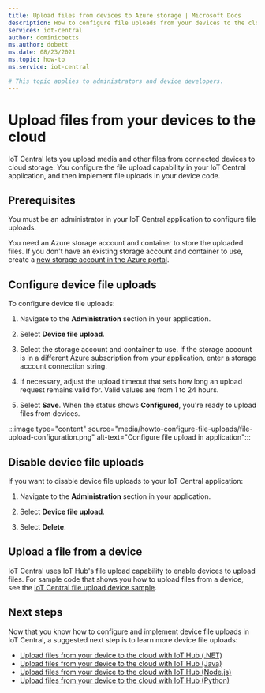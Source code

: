 ```yaml
---
title: Upload files from devices to Azure storage | Microsoft Docs
description: How to configure file uploads from your devices to the cloud. After you've configured file uploads, implement file uploads on your devices.
services: iot-central
author: dominicbetts
ms.author: dobett
ms.date: 08/23/2021
ms.topic: how-to
ms.service: iot-central

# This topic applies to administrators and device developers.
---
```

# Upload files from your devices to the cloud

IoT Central lets you upload media and other files from connected devices to cloud storage. You configure the file upload capability in your IoT Central application, and then implement file uploads in your device code.

## Prerequisites

You must be an administrator in your IoT Central application to configure file uploads.

You need an Azure storage account and container to store the uploaded files. If you don't have an existing storage account and container to use, create a [new storage account in the Azure portal](https://ms.portal.azure.com/#create/Microsoft.StorageAccount-ARM).

## Configure device file uploads

To configure device file uploads:

1. Navigate to the **Administration** section in your application.

1. Select **Device file upload**.

1. Select the storage account and container to use. If the storage account is in a different Azure subscription from your application, enter a storage account  connection string.

1. If necessary, adjust the upload timeout that sets how long an upload request remains valid for. Valid values are from 1 to 24 hours.

1. Select **Save**. When the status shows **Configured**, you're ready to upload files from devices.

:::image type="content" source="media/howto-configure-file-uploads/file-upload-configuration.png" alt-text="Configure file upload in application":::

## Disable device file uploads

If you want to disable device file uploads to your IoT Central application:

1. Navigate to the **Administration** section in your application.

1. Select **Device file upload**.

1. Select **Delete**.

## Upload a file from a device

IoT Central uses IoT Hub's file upload capability to enable devices to upload files. For sample code that shows you how to upload files from a device, see the [IoT Central file upload device sample](/samples/azure-samples/iot-central-file-upload-device/iotc-file-upload-device/).

## Next steps

Now that you know how to configure and implement device file uploads in IoT Central, a suggested next step is to learn more device file uploads:

- [Upload files from your device to the cloud with IoT Hub (.NET)](../../iot-hub/iot-hub-csharp-csharp-file-upload.md)
- [Upload files from your device to the cloud with IoT Hub (Java)](../../iot-hub/iot-hub-java-java-file-upload.md)
- [Upload files from your device to the cloud with IoT Hub (Node.js)](../../iot-hub/iot-hub-node-node-file-upload.md)
- [Upload files from your device to the cloud with IoT Hub (Python)](../../iot-hub/iot-hub-python-python-file-upload.md)
